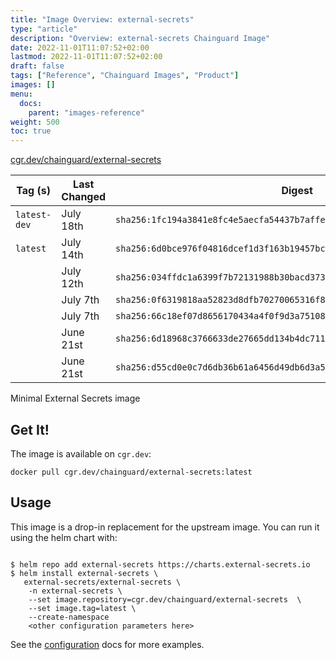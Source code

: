 ```yaml
---
title: "Image Overview: external-secrets"
type: "article"
description: "Overview: external-secrets Chainguard Image"
date: 2022-11-01T11:07:52+02:00
lastmod: 2022-11-01T11:07:52+02:00
draft: false
tags: ["Reference", "Chainguard Images", "Product"]
images: []
menu:
  docs:
    parent: "images-reference"
weight: 500
toc: true
---
```


[cgr.dev/chainguard/external-secrets](https://github.com/chainguard-images/images/tree/main/images/external-secrets)

| Tag (s)       | Last Changed | Digest                                                                    |
|---------------|--------------|---------------------------------------------------------------------------|
|  `latest-dev` | July 18th    | `sha256:1fc194a3841e8fc4e5aecfa54437b7affe89d98f38ade69e843d366fd5650246` |
|  `latest`     | July 14th    | `sha256:6d0bce976f04816dcef1d3f163b19457bc9922ca77681d60eb44cdc912ea3a80` |
|               | July 12th    | `sha256:034ffdc1a6399f7b72131988b30bacd373fdd680fbeb6474cf96dd63c136ca2e` |
|               | July 7th     | `sha256:0f6319818aa52823d8dfb70270065316f82112494eb8c80888edf2abd1b0aab4` |
|               | July 7th     | `sha256:66c18ef07d8656170434a4f0f9d3a7510889bff7038326909b56a88d474af2a1` |
|               | June 21st    | `sha256:6d18968c3766633de27665dd134b4dc711c927b53cbb924917ffb966b1540d30` |
|               | June 21st    | `sha256:d55cd0e0c7d6db36b61a6456d49db6d3a5dbac977fa023a14718a5ef91619aab` |



Minimal External Secrets image 

## Get It!

The image is available on `cgr.dev`:

```
docker pull cgr.dev/chainguard/external-secrets:latest
```

## Usage

This image is a drop-in replacement for the upstream image.
You can run it using the helm chart with:

```shell
  
$ helm repo add external-secrets https://charts.external-secrets.io
$ helm install external-secrets \
   external-secrets/external-secrets \
    -n external-secrets \
    --set image.repository=cgr.dev/chainguard/external-secrets  \
    --set image.tag=latest \
    --create-namespace 
    <other configuration parameters here>
```

See the [configuration](https://github.com/external-secrets/external-secrets/tree/main/deploy/charts/external-secrets) docs for more examples.

